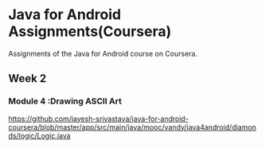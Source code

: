 # Java for Android Assignments(Coursera)
Assignments of the Java for Android course on Coursera.


## Week 2
### Module 4 :Drawing ASCII Art
https://github.com/jayesh-srivastava/java-for-android-coursera/blob/master/app/src/main/java/mooc/vandy/java4android/diamonds/logic/Logic.java
